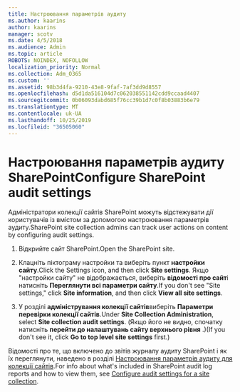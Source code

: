 ```yaml
---
title: Настроювання параметрів аудиту
ms.author: kaarins
author: kaarins
manager: scotv
ms.date: 4/5/2018
ms.audience: Admin
ms.topic: article
ROBOTS: NOINDEX, NOFOLLOW
localization_priority: Normal
ms.collection: Adm_O365
ms.custom: ''
ms.assetid: 98b3d4fa-9210-43e8-9faf-7af3dd9d8557
ms.openlocfilehash: d5d1da516104d7c062038551142cdd9ccaad4407
ms.sourcegitcommit: 0b06093dabd685f76cc39b1d7c0f8b03883b6e79
ms.translationtype: MT
ms.contentlocale: uk-UA
ms.lasthandoff: 10/25/2019
ms.locfileid: "36505060"
---
```

# <a name="configure-sharepoint-audit-settings"></a><span data-ttu-id="fface-102">Настроювання параметрів аудиту SharePoint</span><span class="sxs-lookup"><span data-stu-id="fface-102">Configure SharePoint audit settings</span></span>

<span data-ttu-id="fface-103">Адміністратори колекції сайтів SharePoint можуть відстежувати дії користувачів із вмістом за допомогою настроювання параметрів аудиту.</span><span class="sxs-lookup"><span data-stu-id="fface-103">SharePoint site collection admins can track user actions on content by configuring audit settings.</span></span>
  
1. <span data-ttu-id="fface-104">Відкрийте сайт SharePoint.</span><span class="sxs-lookup"><span data-stu-id="fface-104">Open the SharePoint site.</span></span>
    
2. <span data-ttu-id="fface-105">Клацніть піктограму настройки та виберіть пункт **настройки сайту**.</span><span class="sxs-lookup"><span data-stu-id="fface-105">Click the Settings icon, and then click **Site settings**.</span></span> <span data-ttu-id="fface-106">Якщо "настройки сайту" не відображається, виберіть **відомості про сайт**і натисніть **Переглянути всі параметри сайту**.</span><span class="sxs-lookup"><span data-stu-id="fface-106">If you don't see "Site settings," click **Site information**, and then click **View all site settings**.</span></span>
    
3. <span data-ttu-id="fface-107">У розділі **адміністрування колекції сайтів**виберіть **Параметри перевірки колекції сайтів**.</span><span class="sxs-lookup"><span data-stu-id="fface-107">Under **Site Collection Administration**, select **Site collection audit settings**.</span></span> <span data-ttu-id="fface-108">(Якщо його не видно, спочатку натисніть **перейти до налаштувань сайту верхнього рівня** .)</span><span class="sxs-lookup"><span data-stu-id="fface-108">(If you don't see it, click **Go to top level site settings** first.)</span></span> 
    
<span data-ttu-id="fface-109">Відомості про те, що включено до звітів журналу аудиту SharePoint і як їх переглянути, наведено в розділі [Настроювання параметрів аудиту для колекції сайтів](https://go.microsoft.com/fwlink/?linkid=404050).</span><span class="sxs-lookup"><span data-stu-id="fface-109">For info about what's included in SharePoint audit log reports and how to view them, see [Configure audit settings for a site collection](https://go.microsoft.com/fwlink/?linkid=404050).</span></span>
  

